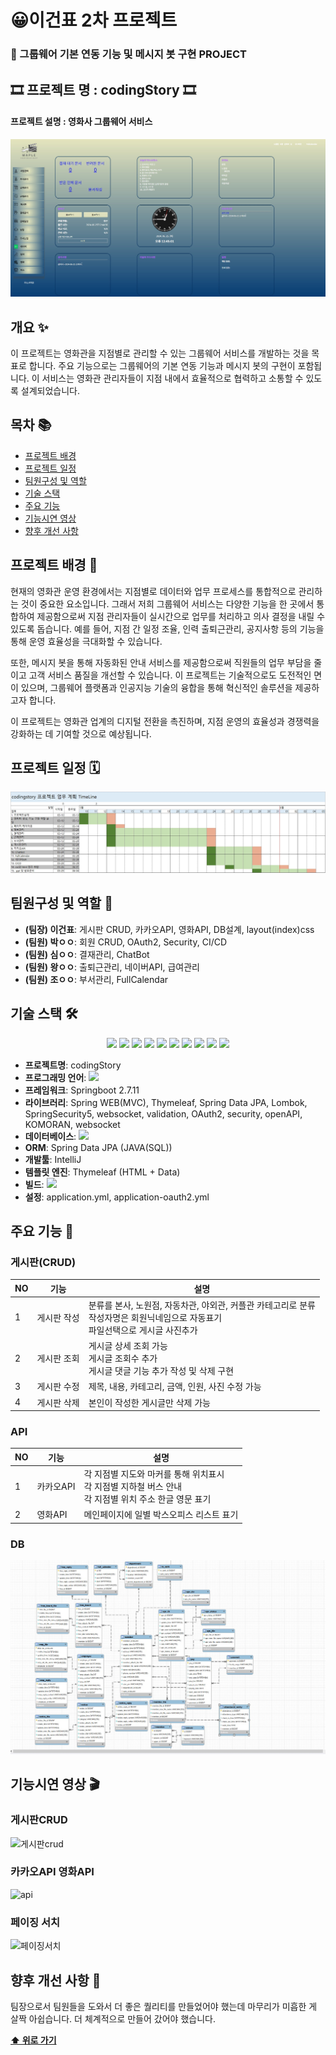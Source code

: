 # 😀이건표 2차 프로젝트

### 🎥 그룹웨어 기본 연동 기능 및 메시지 봇 구현 PROJECT

## 🎞 **프로젝트 명** : codingStory 🎞

#### **프로젝트 설명** : 영화사 그룹웨어 서비스

<img src="src/main/resources/static/images/메인.jpg" alt="메인"/>

## 개요 ✨
이 프로젝트는 영화관을 지점별로 관리할 수 있는 그룹웨어 서비스를 개발하는 것을 목표로 합니다. 주요 기능으로는 그룹웨어의 기본 연동 기능과 메시지 봇의 구현이 포함됩니다. 이 서비스는 영화관 관리자들이 지점 내에서 효율적으로 협력하고 소통할 수 있도록 설계되었습니다.

## 목차 📚
- [프로젝트 배경](#프로젝트-배경-)
- [프로젝트 일정](#프로젝트-일정-)
- [팀원구성 및 역할](#팀원구성-및-역할-)
- [기술 스택](#기술-스택-)
- [주요 기능](#주요-기능-)
- [기능시연 영상](#기능시연-영상-)
- [향후 개선 사항](#향후-개선-사항-)

## 프로젝트 배경 📜
현재의 영화관 운영 환경에서는 지점별로 데이터와 업무 프로세스를 통합적으로 관리하는 것이 중요한 요소입니다. 그래서 저희 그룹웨어 서비스는 다양한 기능을 한 곳에서 통합하여 제공함으로써 지점 관리자들이 실시간으로 업무를 처리하고 의사 결정을 내릴 수 있도록 돕습니다. 예를 들어, 지점 간 일정 조율, 인력 출퇴근관리, 공지사항 등의 기능을 통해 운영 효율성을 극대화할 수 있습니다.

또한, 메시지 봇을 통해 자동화된 안내 서비스를 제공함으로써 직원들의 업무 부담을 줄이고 고객 서비스 품질을 개선할 수 있습니다. 이 프로젝트는 기술적으로도 도전적인 면이 있으며, 그룹웨어 플랫폼과 인공지능 기술의 융합을 통해 혁신적인 솔루션을 제공하고자 합니다.

이 프로젝트는 영화관 업계의 디지털 전환을 촉진하며, 지점 운영의 효율성과 경쟁력을 강화하는 데 기여할 것으로 예상됩니다.

## 프로젝트 일정 🗓️
<img src="src/main/resources/static/images/일정.jpg" alt="프로젝트일정"/>

## 팀원구성 및 역할 👥

- **(팀장) 이건표**: 게시판 CRUD, 카카오API, 영화API, DB설계, layout(index)css
- **(팀원) 박ㅇㅇ**: 회원 CRUD, OAuth2, Security, CI/CD
- **(팀원) 심ㅇㅇ**: 결재관리, ChatBot
- **(팀원) 왕ㅇㅇ**: 출퇴근관리, 네이버API, 급여관리
- **(팀원) 조ㅇㅇ**: 부서관리, FullCalendar

## 기술 스택 🛠️

<p align="center">
  <img src="https://img.shields.io/badge/JavaScript-F7DF1E?style=for-the-badge&logo=JavaScript&logoColor=white">
  <img src="https://img.shields.io/badge/HTML5-E34F26?style=for-the-badge&logo=html5&logoColor=white">
  <img src="https://img.shields.io/badge/CSS3-1572B6?style=for-the-badge&logo=css3&logoColor=white">
  <img src="https://img.shields.io/badge/jQuery-0769AD?style=for-the-badge&logo=jquery&logoColor=white">
  <img src="https://img.shields.io/badge/Amazon_AWS-232F3E?style=for-the-badge&logo=amazon-aws&logoColor=white">
  <img src="https://img.shields.io/badge/Oracle-F80000?style=for-the-badge&logo=Oracle&logoColor=white">
  <img src="https://img.shields.io/badge/Spring_Security-6DB33F?style=for-the-badge&logo=Spring-Security&logoColor=white">
  <img src="https://img.shields.io/badge/GIT-E44C30?style=for-the-badge&logo=git&logoColor=white">
  <img src="https://img.shields.io/badge/Notion-000000?style=for-the-badge&logo=notion&logoColor=white">
  <img src="https://img.shields.io/badge/Visual Studio Code-007ACC?style=for-the-badge&logo=Visual Studio Code&logoColor=white">
</p>

- **프로젝트명**: codingStory
- **프로그래밍 언어**: <img src="https://img.shields.io/badge/Java-ED8B00?style=for-the-badge&logo=openjdk&logoColor=white">
- **프레임워크**: Springboot 2.7.11
- **라이브러리**: Spring WEB(MVC), Thymeleaf, Spring Data JPA, Lombok, SpringSecurity5, websocket, validation, OAuth2, security, openAPI, KOMORAN, websocket
- **데이터베이스**: <img src="https://img.shields.io/badge/MySQL-005C84?style=for-the-badge&logo=mysql&logoColor=white">
- **ORM**: Spring Data JPA (JAVA(SQL))
- **개발툴**: IntelliJ
- **템플릿 엔진**: Thymeleaf (HTML + Data)
- **빌드**: <img src="https://img.shields.io/badge/Gradle-02303A.svg?style=for-the-badge&logo=Gradle&logoColor=white">
- **설정**: application.yml, application-oauth2.yml

## 주요 기능 🚀

### 게시판(CRUD)
| NO | 기능         | 설명                                                                 |
|----|--------------|----------------------------------------------------------------------|
| 1  | 게시판 작성   | 분류를 본사, 노원점, 자동차관, 야외관, 커플관 카테고리로 분류<br> 작성자명은 회원닉네임으로 자동표기<br> 파일선택으로 게시글 사진추가 |
| 2  | 게시판 조회   | 게시글 상세 조회 가능<br>게시글 조회수 추가<br>게시글 댓글 기능 추가 작성 및 삭제 구현<br> |
| 3  | 게시판 수정   | 제목, 내용, 카테고리, 금액, 인원, 사진 수정 가능  |
| 4  | 게시판 삭제   | 본인이 작성한 게시글만 삭제 가능  |

### API
| NO | 기능           | 설명                                                   |
|----|----------------|--------------------------------------------------------|
| 1  | 카카오API  | 각 지점별 지도와 마커를 통해 위치표시 <br> 각 지점별 지하철 버스 안내 <br> 각 지점별 위치 주소 한글 영문 표기        |
| 2  | 영화API  | 메인페이지에 일별 박스오피스 리스트 표기    |

### DB
<img src="src/main/resources/static/images/erd.jpg" alt="DB설계"/>

## 기능시연 영상 🎬

### 게시판CRUD
![게시판crud](https://github.com/leegeonpyo/CodingStoryProject/assets/154856555/04027371-53fc-4f43-a672-506dee0a4175)

### 카카오API 영화API
![api](https://github.com/leegeonpyo/CodingStoryProject/assets/154856555/699551f1-29d3-434f-99ec-38f2c77c3210)

### 페이징 서치
![페이징서치](https://github.com/leegeonpyo/CodingStoryProject/assets/154856555/5b513007-e894-4811-b0fe-429d46f92080)

## 향후 개선 사항 🔧

팀장으로서 팀원들을 도와서 더 좋은 퀄리티를 만들었어야 했는데 마무리가 미흡한 게 살짝 아쉽습니다. 더 체계적으로 만들어 갔어야 했습니다.

**[⬆ 위로 가기](#이건표-2차-프로젝트)**

